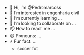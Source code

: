- 👋 Hi, I’m @Pedromarcoss
- 👀 I’m interested in engenharia civil
- 🌱 I’m currently learning ...
- 💞️ I’m looking to collaborate on ...
- 📫 How to reach me ...
- 😄 Pronouns: ...
- ⚡ Fun fact: ...
  - soccer fot
<!---
Pedromarcoss/Pedromarcoss is a ✨ special ✨ repository because its `README.md` (this file) appears on your GitHub profile.
You can click the Preview link to take a look at your changes.
--->
